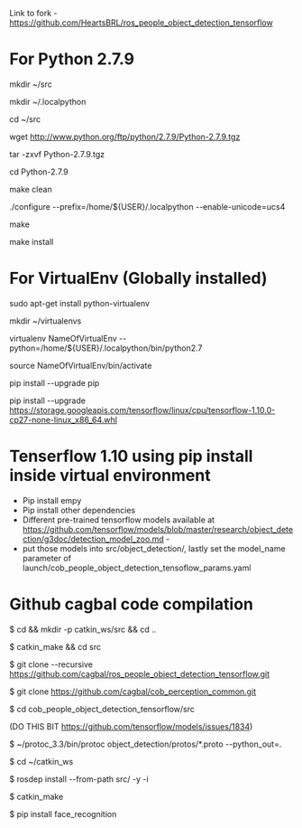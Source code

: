 Link to fork - https://github.com/HeartsBRL/ros_people_object_detection_tensorflow

# For Python 2.7.9

mkdir ~/src

mkdir ~/.localpython

cd ~/src

wget http://www.python.org/ftp/python/2.7.9/Python-2.7.9.tgz

tar -zxvf Python-2.7.9.tgz

cd Python-2.7.9

make clean

./configure --prefix=/home/${USER}/.localpython --enable-unicode=ucs4

make

make install

# For VirtualEnv (Globally installed)

sudo apt-get install python-virtualenv

mkdir ~/virtualenvs

virtualenv NameOfVirtualEnv --python=/home/${USER}/.localpython/bin/python2.7

source NameOfVirtualEnv/bin/activate

pip install --upgrade pip

pip install --upgrade https://storage.googleapis.com/tensorflow/linux/cpu/tensorflow-1.10.0-cp27-none-linux_x86_64.whl


# Tenserflow 1.10 using pip install inside virtual environment
- Pip install empy 
- Pip install other dependencies 
- Different pre-trained tensorflow models available at https://github.com/tensorflow/models/blob/master/research/object_detection/g3doc/detection_model_zoo.md - 
- put those models into src/object_detection/, lastly set the model_name parameter of launch/cob_people_object_detection_tensoflow_params.yaml

# Github cagbal code compilation

$ cd && mkdir -p catkin_ws/src && cd ..

$ catkin_make && cd src

$ git clone --recursive https://github.com/cagbal/ros_people_object_detection_tensorflow.git

$ git clone https://github.com/cagbal/cob_perception_common.git

$ cd cob_people_object_detection_tensorflow/src

(DO THIS BIT https://github.com/tensorflow/models/issues/1834)

$ ~/protoc_3.3/bin/protoc object_detection/protos/*.proto --python_out=.

$ cd ~/catkin_ws

$ rosdep install --from-path src/ -y -i

$ catkin_make

$ pip install face_recognition
